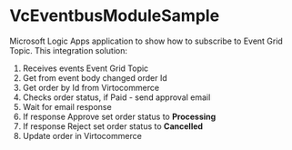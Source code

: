 # VcEventbusModuleSample
Microsoft Logic Apps application to show how to subscribe to Event Grid Topic. This integration solution:

  1. Receives events Event Grid Topic
  1. Get from event body changed order Id
  1. Get order by Id from Virtocommerce
  1. Checks order status, if Paid - send approval email
  1. Wait for email response
  1. If response Approve set order status to **Processing**
  1. If response Reject set order status to **Cancelled**
  1. Update order in Virtocommerce
